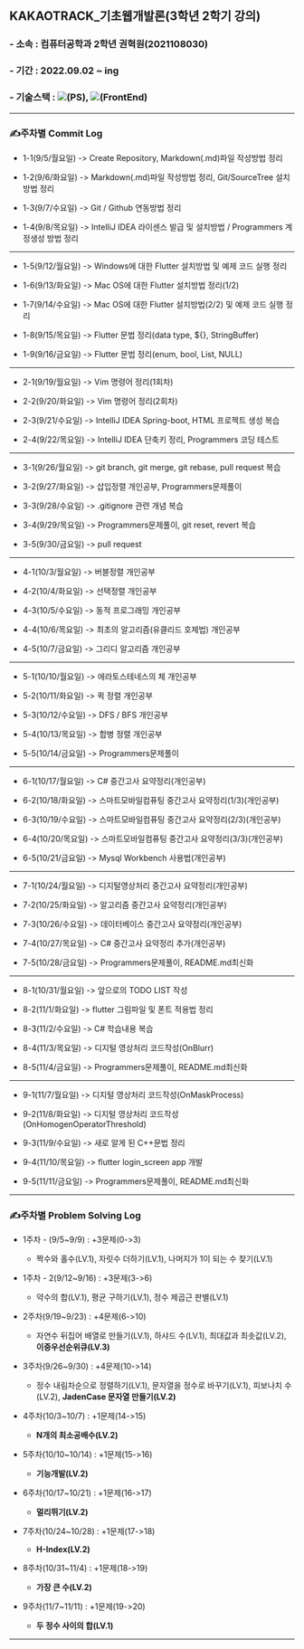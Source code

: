 ## KAKAOTRACK_기초웹개발론(3학년 2학기 강의)

### - 소속 : 컴퓨터공학과 2학년 권혁원(2021108030)

### - 기간 : 2022.09.02 ~ ing

### - 기술스택 : <img src="https://img.shields.io/badge/Python-000080?style=flat-square&logo=python&logoColor=white"/>(PS), <img src="https://img.shields.io/badge/JavaScript-FFCA28?style=flat-square&logo=javascript&logoColor=white"/>(FrontEnd)

-----------------------------------

### ✍️주차별 Commit Log

- 1-1(9/5/월요일) -> Create Repository, Markdown(.md)파일 작성방법 정리

- 1-2(9/6/화요일) -> Markdown(.md)파일 작성방법 정리, Git/SourceTree 설치방법 정리

- 1-3(9/7/수요일) -> Git / Github 연동방법 정리

- 1-4(9/8/목요일) -> IntelliJ IDEA 라이센스 발급 및 설치방법 / Programmers 계정생성 방법 정리

--------

- 1-5(9/12/월요일) -> Windows에 대한 Flutter 설치방법 및 예제 코드 실행 정리

- 1-6(9/13/화요일) -> Mac OS에 대한 Flutter 설치방법 정리(1/2)

- 1-7(9/14/수요일) -> Mac OS에 대한 Flutter 설치방법(2/2) 및 예제 코드 실행 정리

- 1-8(9/15/목요일) -> Flutter 문법 정리(data type, ${}, StringBuffer)

- 1-9(9/16/금요일) -> Flutter 문법 정리(enum, bool, List, NULL)

---------

- 2-1(9/19/월요일) -> Vim 명령어 정리(1회차)

- 2-2(9/20/화요일) -> Vim 명령어 정리(2회차)

- 2-3(9/21/수요일) -> IntelliJ IDEA Spring-boot, HTML 프로젝트 생성 복습

- 2-4(9/22/목요일) -> IntelliJ IDEA 단축키 정리, Programmers 코딩 테스트

-------------------

- 3-1(9/26/월요일) -> git branch, git merge, git rebase, pull request 복습

- 3-2(9/27/화요일) -> 삽입정렬 개인공부, Programmers문제풀이

- 3-3(9/28/수요일) -> .gitignore 관련 개념 복습

- 3-4(9/29/목요일) -> Programmers문제풀이, git reset, revert 복습

- 3-5(9/30/금요일) -> pull request

----

- 4-1(10/3/월요일) -> 버블정렬 개인공부

- 4-2(10/4/화요일) -> 선택정렬 개인공부

- 4-3(10/5/수요일) -> 동적 프로그래밍 개인공부

- 4-4(10/6/목요일) -> 최초의 알고리즘(유클리드 호제법) 개인공부

- 4-5(10/7/금요일) -> 그리디 알고리즘 개인공부

----

- 5-1(10/10/월요일) -> 에라토스테네스의 체 개인공부

- 5-2(10/11/화요일) -> 퀵 정렬 개인공부

- 5-3(10/12/수요일) -> DFS / BFS 개인공부

- 5-4(10/13/목요일) -> 합병 정렬 개인공부

- 5-5(10/14/금요일) -> Programmers문제풀이

------------------------

- 6-1(10/17/월요일) -> C# 중간고사 요약정리(개인공부)

- 6-2(10/18/화요일) -> 스마트모바일컴퓨팅 중간고사 요약정리(1/3)(개인공부)

- 6-3(10/19/수요일) -> 스마트모바일컴퓨팅 중간고사 요약정리(2/3)(개인공부)

- 6-4(10/20/목요일) -> 스마트모바일컴퓨팅 중간고사 요약정리(3/3)(개인공부)

- 6-5(10/21/금요일) -> Mysql Workbench 사용법(개인공부)

------------------------

- 7-1(10/24/월요일) -> 디지털영상처리 중간고사 요약정리(개인공부)

- 7-2(10/25/화요일) -> 알고리즘 중간고사 요약정리(개인공부)

- 7-3(10/26/수요일) -> 데이터베이스 중간고사 요약정리(개인공부)

- 7-4(10/27/목요일) -> C# 중간고사 요약정리 추가(개인공부)

- 7-5(10/28/금요일) -> Programmers문제풀이, README.md최신화

------------------------

- 8-1(10/31/월요일) -> 앞으로의 TODO LIST 작성

- 8-2(11/1/화요일) -> flutter 그림파일 및 폰트 적용법 정리

- 8-3(11/2/수요일) -> C# 학습내용 복습

- 8-4(11/3/목요일) -> 디지털 영상처리 코드작성(OnBlurr)

- 8-5(11/4/금요일) -> Programmers문제풀이, README.md최신화

------------------------

- 9-1(11/7/월요일) -> 디지털 영상처리 코드작성(OnMaskProcess)

- 9-2(11/8/화요일) -> 디지털 영상처리 코드작성(OnHomogenOperatorThreshold)

- 9-3(11/9/수요일) -> 새로 알게 된 C++문법 정리

- 9-4(11/10/목요일) -> flutter login_screen app 개발

- 9-5(11/11/금요일) -> Programmers문제풀이, README.md최신화

------------------------
### ✍️주차별 Problem Solving Log

- 1주차 - (9/5~9/9) : +3문제(0->3)

    - 짝수와 홀수(LV.1), 자릿수 더하기(LV.1), 나머지가 1이 되는 수 찾기(LV.1)
- 1주차 - 2(9/12~9/16) : +3문제(3->6)

    - 약수의 합(LV.1), 평균 구하기(LV.1), 정수 제곱근 판별(LV.1)
- 2주차(9/19~9/23) : +4문제(6->10)

    - 자연수 뒤집어 배열로 만들기(LV.1), 하샤드 수(LV.1), 최대값과 최솟값(LV.2), **이중우선순위큐(LV.3)**
- 3주차(9/26~9/30) : +4문제(10->14)
  
    - 정수 내림차순으로 정렬하기(LV.1), 문자열을 정수로 바꾸기(LV.1), 피보나치 수(LV.2), **JadenCase 문자열 만들기(LV.2)**
- 4주차(10/3~10/7) : +1문제(14->15)
  
    - **N개의 최소공배수(LV.2)**
- 5주차(10/10~10/14) : +1문제(15->16)
  
    - **기능개발(LV.2)**
- 6주차(10/17~10/21) : +1문제(16->17)

    - **멀리뛰기(LV.2)**
- 7주차(10/24~10/28) : +1문제(17->18)
  
    - **H-Index(LV.2)**
- 8주차(10/31~11/4) : +1문제(18->19)
  
    - **가장 큰 수(LV.2)**
- 9주차(11/7~11/11) : +1문제(19->20)
  - **두 정수 사이의 합(LV.1)**
    
---------------------

